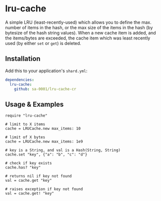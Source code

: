 # lru-cache

A simple LRU (least-recently-used) which allows you to define the max. number of items in the hash, or the max size of the items in the hash (by bytesize of the hash string values).  When a new cache item is added, and the items/bytes are exceeded, the cache item which was least recently used (by either `set` or `get`) is deleted.

## Installation

Add this to your application's `shard.yml`:

```yaml
dependencies:
  lru-cache:
    github: sa-0001/lru-cache-cr
```

## Usage & Examples

```crystal
require "lru-cache"

# limit to X items
cache = LRUCache.new max_items: 10

# limit of X bytes
cache = LRUCache.new max_items: 1e9

# key is a String, and val is a Hash(String, String)
cache.set "key", {"a": "b", "c": "d"}

# check if key exists
cache.has? "key"

# returns nil if key not found
val = cache.get "key"

# raises exception if key not found
val = cache.get! "key"
```
